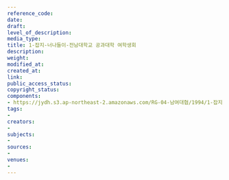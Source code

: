 ```yaml
---
reference_code: 
date: 
draft: 
level_of_description: 
media_type: 
title: 1-잡지-너나들이-전남대학교 공과대학 여학생회
description: 
weight: 
modified_at: 
created_at: 
link: 
public_access_status: 
copyright_status: 
components:
- https://jydh.s3.ap-northeast-2.amazonaws.com/RG-04-남여대협/1994/1-잡지-너나들이-전남대학교+공과대학+여학생회.pdf
tags:
- 
creators:
- 
subjects:
- 
sources:
- 
venues:
- 
---
```


